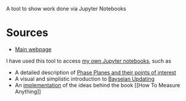 A tool to show work done via Jupyter Notebooks

# Sources
- [Main webpage](https://colab.research.google.com/)

I have used this tool to access [my own Jupyter notebooks](https://colab.research.google.com/github/migueltorrescosta/tutor/), such as
- A detailed description of [Phase Planes and their points of interest](https://colab.research.google.com/github/migueltorrescosta/tutor/blob/master/Phase_Planes.ipynb)
- A visual and simplistic introduction to [Bayseian Updating](https://colab.research.google.com/github/migueltorrescosta/tutor/blob/master/BayesianUpdating.ipynb)
- An [implementation](https://colab.research.google.com/github/migueltorrescosta/tutor/blob/master/ExpectedOpportunityLoss.ipynb) of the ideas behind the book [[How To Measure Anything]]
